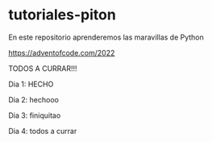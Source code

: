 # tutoriales-piton
En este repositorio aprenderemos las maravillas de Python

https://adventofcode.com/2022

TODOS A CURRAR!!!

Dia 1: HECHO

Dia 2: hechooo

Dia 3: finiquitao

Dia 4: todos a currar
